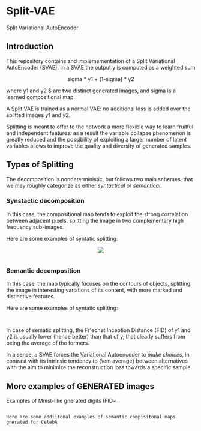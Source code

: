 # Split-VAE
Split Variational AutoEncoder

## Introduction
This repository contains and implemementation of a Split Variational AutoEncoder (SVAE).
In a SVAE the output y is computed as a weighted sum 

<p align="center">sigma * y1 + (1-sigma) * y2</p>

where y1 and y2 $ are two distinct generated images, and sigma is a learned compositional map. 

A Split VAE is trained as a normal VAE: no additional loss is added over the splitted images $y1$ and $y2$. 

Splitting is meant to offer to the network a more flexible way to learn fruitful and independent features: as a result the variable collapse phenomenon is greatly reduced 
and the possibility of exploiting a larger number of latent variables allows to improve the quality and diversity of generated samples.

## Types of Splitting

The decomposition is
nondeterministic, but follows two main schemes, 
that we may roughly categorize as either <em>syntactical</em> or <em>semantical</em>. 

### Synstactic decomposition
In this case, the compositional map tends to exploit the strong correlation between adjacent pixels, splitting the image in
two complementary high frequency sub-images. 

Here are some examples of syntatic splitting:

<p align="center"><img src="mnist_square.pgn" /><p>
	
<p align="center"><img src="" /><p>
	
	
### Semantic decomposition
	
In this case, the map typically
focuses on the contours of objects, splitting the image in
interesting variations of its content, with more marked and
distinctive features. 
	
Here are some examples of syntatic splitting:

<p align="center"><img src="" /><p>

<p align="center"><img src="" /><p>
	
In case of sematic splitting, the Fr\'echet Inception Distance (FID) of y1 and y2 is usually lower (hence better) 
than that of y, that clearly suffers from being the average of the formers. 
	
In a sense, a SVAE forces the Variational Autoencoder to <em>make choices</em>, in contrast with its intrinsic tendency to {\em average} between alternatives with the aim to minimize the reconstruction loss towards a specific sample.	
	
## More examples of GENERATED images

Examples of Mnist-like gnerated digits (FID=
	
<p align="center"><img src="" /><p>
	
	Here are some addiitonal examples of semantic compisitonal maps gnerated for CelebA
	
